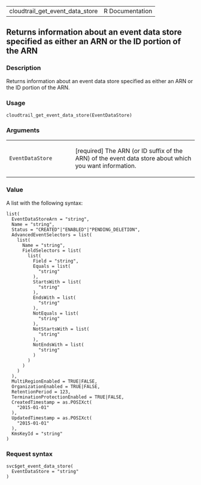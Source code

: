 <table style="width: 100%;">
<tbody>
<tr class="odd">
<td>cloudtrail_get_event_data_store</td>
<td style="text-align: right;">R Documentation</td>
</tr>
</tbody>
</table>

## Returns information about an event data store specified as either an ARN or the ID portion of the ARN

### Description

Returns information about an event data store specified as either an ARN
or the ID portion of the ARN.

### Usage

    cloudtrail_get_event_data_store(EventDataStore)

### Arguments

<table>
<colgroup>
<col style="width: 35%" />
<col style="width: 65%" />
</colgroup>
<tbody>
<tr class="odd">
<td><code
id="cloudtrail_get_event_data_store_:_EventDataStore">EventDataStore</code></td>
<td><p>[required] The ARN (or ID suffix of the ARN) of the event data
store about which you want information.</p></td>
</tr>
</tbody>
</table>

### Value

A list with the following syntax:

    list(
      EventDataStoreArn = "string",
      Name = "string",
      Status = "CREATED"|"ENABLED"|"PENDING_DELETION",
      AdvancedEventSelectors = list(
        list(
          Name = "string",
          FieldSelectors = list(
            list(
              Field = "string",
              Equals = list(
                "string"
              ),
              StartsWith = list(
                "string"
              ),
              EndsWith = list(
                "string"
              ),
              NotEquals = list(
                "string"
              ),
              NotStartsWith = list(
                "string"
              ),
              NotEndsWith = list(
                "string"
              )
            )
          )
        )
      ),
      MultiRegionEnabled = TRUE|FALSE,
      OrganizationEnabled = TRUE|FALSE,
      RetentionPeriod = 123,
      TerminationProtectionEnabled = TRUE|FALSE,
      CreatedTimestamp = as.POSIXct(
        "2015-01-01"
      ),
      UpdatedTimestamp = as.POSIXct(
        "2015-01-01"
      ),
      KmsKeyId = "string"
    )

### Request syntax

    svc$get_event_data_store(
      EventDataStore = "string"
    )

